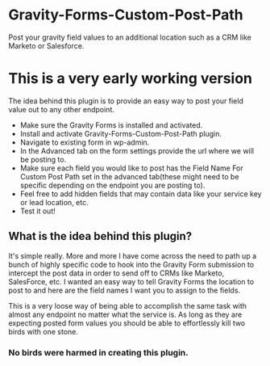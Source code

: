 Gravity-Forms-Custom-Post-Path
==============================

Post your gravity field values to an additional location such as a CRM like Marketo or Salesforce.

# This is a very early working version

The idea behind this plugin is to provide an easy way to post your field value out to any other endpoint.

- Make sure the Gravity Forms is installed and activated.
- Install and activate Gravity-Forms-Custom-Post-Path plugin.
- Navigate to existing form in wp-admin.
- In the Advanced tab on the form settings provide the url where we will be posting to.
- Make sure each field you would like to post has the Field Name For Custom Post Path set in the advanced tab(these might need to be specific depending on the endpoint you are posting to).
- Feel free to add hidden fields that may contain data like your service key or lead location, etc.
- Test it out!

## What is the idea behind this plugin?

It's simple really.  More and more I have come across the need to path up a bunch of highly specific code to hook into the Gravity Form submission to intercept the post data in order to send off to CRMs like Marketo, SalesForce, etc.  I wanted an easy way to tell Gravity Forms the location to post to and here are the field names I want you to assign to the fields.

This is a very loose way of being able to accomplish the same task with almost any endpoint no matter what the service is.  As long as they are expecting posted form values you should be able to effortlessly kill two birds with one stone.

### No birds were harmed in creating this plugin.
